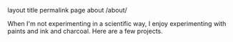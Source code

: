 layout	title	permalink
page
about
/about/

When I'm not experimenting in a scientific way, I enjoy experimenting with paints and ink and charcoal. Here are a few projects.
